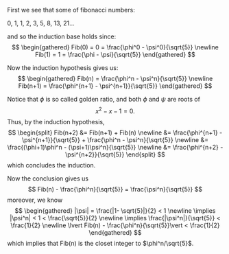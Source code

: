 First we see that some of fibonacci numbers:

0, 1, 1, 2, 3, 5, 8, 13, 21...

and so the induction base holds since:
$$
\begin{gathered}
Fib(0) = 0 = \frac{\phi^0 - \psi^0}{\sqrt{5}} \newline
Fib(1) = 1 = \frac{\phi - \psi}{\sqrt{5}}
\end{gathered}
$$

Now the induction hypothesis gives us:
$$
\begin{gathered}
Fib(n) = \frac{\phi^n - \psi^n}{\sqrt{5}} \newline
Fib(n+1) = \frac{\phi^{n+1} - \psi^{n+1}}{\sqrt{5}}
\end{gathered}
$$

Notice that $\phi$ is so called golden ratio, and both $\phi$ and $\psi$ are roots of
$$
x^2 - x - 1 = 0.
$$
Thus, by the induction hypothesis,
$$
\begin{split}
Fib(n+2) &= Fib(n+1) + Fib(n) \newline
&= \frac{\phi^{n+1} - \psi^{n+1}}{\sqrt{5}}
+
\frac{\phi^n - \psi^n}{\sqrt{5}} \newline
&= \frac{(\phi+1)\phi^n - (\psi+1)\psi^n}{\sqrt{5}} \newline
&= \frac{\phi^{n+2} - \psi^{n+2}}{\sqrt{5}}
\end{split}
$$
which concludes the induction.

Now the conclusion gives us
$$
Fib(n) - \frac{\phi^n}{\sqrt{5}} = \frac{\psi^n}{\sqrt{5}}
$$
moreover, we know
$$
\begin{gathered}
|\psi| = \frac{|1- \sqrt{5}|}{2} < 1 \newline
\implies |\psi^n| < 1 < \frac{\sqrt{5}}{2} \newline
\implies \frac{|\psi^n|}{\sqrt{5}} < \frac{1}{2} \newline
\lvert Fib(n) - \frac{\phi^n}{\sqrt{5}}\vert < \frac{1}{2}
\end{gathered}
$$
which implies that Fib(n) is the closet integer to $\phi^n/\sqrt{5}$.